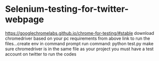 # Selenium-testing-for-twitter-webpage
https://googlechromelabs.github.io/chrome-for-testing/#stable
download chromedriver based on your pc requirements from above link
to run the files...create env in command prompt
run command: python test.py
make sure chromedriver is in the same file as your project
you must have a test account on twitter to run the codes
